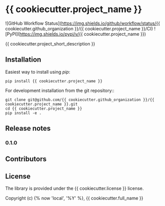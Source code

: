 # {{ cookiecutter.project_name }}

![GitHub Workflow Status](https://img.shields.io/github/workflow/status/{{ cookiecutter.github_organization }}/{{ cookiecutter.project_name }}/CI)
![PyPI](https://img.shields.io/pypi/v/{{ cookiecutter.project_name }})

{{ cookiecutter.project_short_description }}


## Installation

Easiest way to install using *pip*:

```
pip install {{ cookiecutter.project_name }}
```

For development installation from the git repository::

```
git clone git@github.com/{{ cookiecutter.github_organization }}/{{ cookiecutter.project_name }}.git
cd {{ cookiecutter.project_name }}
pip install -e .
```

## Release notes

### 0.1.0


## Contributors


## License

The library is provided under the {{ cookiecutter.license }} license.

Copyright (c) {% now 'local', '%Y' %}, {{ cookiecutter.full_name }}





